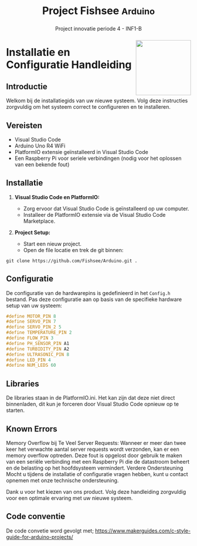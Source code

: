 <h1 align="center">Project Fishsee <small>Arduino</small></h1>

###

<p align="center">Project innovatie periode 4 - INF1-B</p>

###

<img align="right" height="150" src="https://i.imgflip.com/8iqaih.gif"  />

###

# Installatie en Configuratie Handleiding

## Introductie
Welkom bij de installatiegids van uw nieuwe systeem. Volg deze instructies zorgvuldig om het systeem correct te configureren en te installeren.

## Vereisten
- Visual Studio Code
- Arduino Uno R4 WiFi
- PlatformIO extensie geïnstalleerd in Visual Studio Code
- Een Raspberry Pi voor seriele verbindingen (nodig voor het oplossen van een bekende fout)

## Installatie
1. **Visual Studio Code en PlatformIO:**
   - Zorg ervoor dat Visual Studio Code is geïnstalleerd op uw computer.
   - Installeer de PlatformIO extensie via de Visual Studio Code Marketplace.

2. **Project Setup:**
   - Start een nieuw project.
   - Open de file locatie en trek de git binnen:

```
git clone https://github.com/Fishsee/Arduino.git .
```

## Configuratie
De configuratie van de hardwarepins is gedefinieerd in het `Config.h` bestand. Pas deze configuratie aan op basis van de specifieke hardware setup van uw systeem:
```cpp
#define MOTOR_PIN 8
#define SERVO_PIN 7
#define SERVO_PIN_2 5
#define TEMPERATURE_PIN 2
#define FLOW_PIN 3
#define PH_SENSOR_PIN A1
#define TURBIDITY_PIN A2
#define ULTRASONIC_PIN 8
#define LED_PIN 4
#define NUM_LEDS 60
```

## Libraries
De libraries staan in de PlatformIO.ini.
Het kan zijn dat deze niet direct binnenladen, dit kun je forceren door Visual Studio Code opnieuw op te starten.

## Known Errors
Memory Overflow bij Te Veel Server Requests:
Wanneer er meer dan twee keer het verwachte aantal server requests wordt verzonden, kan er een memory overflow optreden.
Deze fout is opgelost door gebruik te maken van een seriële verbinding met een Raspberry Pi die de datastroom beheert en de belasting op het hoofdsysteem vermindert.
Verdere Ondersteuning
Mocht u tijdens de installatie of configuratie vragen hebben, kunt u contact opnemen met onze technische ondersteuning.

Dank u voor het kiezen van ons product. Volg deze handleiding zorgvuldig voor een optimale ervaring met uw nieuwe systeem.

## Code conventie
De code convetie word gevolgt met; https://www.makerguides.com/c-style-guide-for-arduino-projects/
